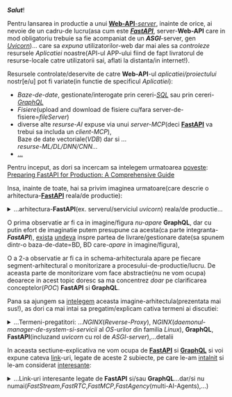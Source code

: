 ***Salut***!

Pentru lansarea in productie a unui [**Web-API**-*server*](https://fastapi.tiangolo.com/deployment/manually/#server-machine-and-server-program), inainte de orice, ai nevoie de un cadru-de lucru(asa cum este [***FastAPI***](https://github.com/stefanache/MFP-ANAF-RO/blob/main/python/FastAPI_GraphQL/benchmarks.jpeg), server-**Web-API** care in mod obligatoriu trebuie sa fie acompaniat de un ***ASGI***-server, gen [*Uvicorn*](https://www.uvicorn.org/))... care sa *expuna* utilizatorilor-web dar mai ales sa *controleze* resursele *Aplicatiei* noastre(API-ul APP-ului fiind de fapt livratorul de resurse-locale catre utilizatorii sai, aflati la distanta/in internet!).

Resursele controlate/deservite de catre **Web-API**-ul *aplicatiei/proiectului* nostr[e/u] pot fi variate(in functie de specificul *Aplicatiei*):

 - *Baze-de-date*, gestionate/interogate prin cereri-[*SQL*](https://jacob-t-graham.com/2024/03/01/learning-fastapi-and-sqlmodel-for-api-development/) sau prin cereri-[*GraphQL*](https://thepythoncode.com/article/build-a-graphql-api-with-fastapi-strawberry-and-postgres-python)
 - *Fisiere*(upload and download de fisiere cu/fara server-de-fisiere=*fileServer*)
 - diverse alte *resurse-AI* expuse via unui *server-MCP*(deci [**FastAPI**](https://fastapi.tiangolo.com/deployment/manually/#use-the-fastapi-run-command) va  trebui sa includa un *client-MCP*),
   <br/>Baze de date vectoriale(*VDB*) dar si ...
   <br/>*resurse-ML/DL/DNN/CNN...*
 - [...](https://docs.bentoml.com/en/latest/build-with-bentoml/asgi.html)
 

Pentru inceput, as dori sa incercam sa intelegem urmatoarea [poveste](https://github.com/natthasath/demo-python-fastapi-uvicorn): [Preparing FastAPI for Production: A Comprehensive Guide](https://medium.com/@ramanbazhanau/preparing-fastapi-for-production-a-comprehensive-guide-d167e693aa2b)

Insa, inainte de toate, hai sa privim imaginea urmatoare(care descrie o arhitectura-[**FastAPI**](https://blog.stackademic.com/advanced-strategies-for-profiling-caching-and-optimizing-fastapi-performance-f23bb7f6dfc5) reala/de productie):

<details>
 <summary>...arhitectura-<b>FastAPI</b>(ex. serverul/serviciul <i>uvicorn</i>) reala/de productie...</summary>

<br/>
<hr/>

<a href="https://www.google.com/url?sa=i&url=https%3A%2F%2Fmedium.com%2F%40ramanbazhanau%2Fpreparing-fastapi-for-production-a-comprehensive-guide-d167e693aa2b&psig=AOvVaw0hvbabf5cs3c0U36SjPkor&ust=1743351507867000&source=images&cd=vfe&opi=89978449&ved=0CBgQjhxqFwoTCMDsxc_Yr4wDFQAAAAAdAAAAABBL"><img src="https://miro.medium.com/v2/resize:fit:4800/format:webp/1*CY5GdTAj1xz85qKz3PRjDg.png"></img></a>

<hr/>
<br/>
</details>


O prima observatie ar fi ca in imagine/figura *nu-apare* **GraphQL**, dar cu putin efort de imaginatie putem presupune ca acesta(ca parte integranta-***FastAPI***), [exista](https://pub.towardsai.net/fastapi-template-for-llm-saas-part-1-auth-and-file-upload-6bada9778139) [undeva](https://www.google.com/search?q=Cloud+SaaS+MySQL+PhP+Python+Ollama+NodeRAG+LLM+FastAPI+FastRTC+MCP&sca_esv=01250f61e108407c&rlz=1C1CHBF_enRO1132RO1132&udm=2&biw=1920&bih=911&sxsrf=AE3TifNkrH_8GiMpT40QB-d96Uo6xCjuiQ%3A1750060619089&ei=S85PaMiNBa6Pxc8PiMq0sQw&ved=0ahUKEwiI36Tsu_WNAxWuR_EDHQglLcYQ4dUDCBE&uact=5&oq=Cloud+SaaS+MySQL+PhP+Python+Ollama+NodeRAG+LLM+FastAPI+FastRTC+MCP&gs_lp=EgNpbWciQkNsb3VkIFNhYVMgTXlTUUwgUGhQIFB5dGhvbiBPbGxhbWEgTm9kZVJBRyBMTE0gRmFzdEFQSSBGYXN0UlRDIE1DUEitFlDvCFjdE3ABeACQAQCYAXCgAbsDqgEDMC40uAEDyAEA-AEBmAIAoAIAmAMAiAYBkgcAoAe0AbIHALgHAMIHAMgHAA&sclient=img#vhid=FERljVhFTt5mUM&vssid=mosaic) inspre partea de livrare/gestionare date(sa spunem dintr-o baza-de-date=BD, BD care-*apare* in imagine/figura),

O a 2-a observatie ar fi ca in schema-arhitecturala apare pe fiecare segment-arhitectural o monitorizare a procesului-de-productie/lucru.
De aceasta parte de monitorizare vom face abstractie(nu ne vom ocupa) deoarece in acest topic doresc sa ma concentrez *doar* pe clarificarea conceptelor(*POC*) **FastAPI** si **GraphQL**.

Pana sa ajungem sa [intelegem](https://www.youtube.com/watch?v=cy6EAp4iNN4&ab_channel=TechWithTim) aceasta imagine-arhitectula(prezentata mai sus!), as dori ca mai intai sa pregatim/explicam cativa termeni ai discutiei:

<details>
<summary>...Termeni-pregatitori: ...<i>NGINX</i>(<i>Reverse-Proxy</i>), <i>NGINX</i>(<i>daemonul</i>-<i>manager-de-system-si-servicii</i> al <i>OS</i>-urilor din familia <i>Linux</i>), <b>GraphQL</b>, <b>FastAPI</b>(incluzand <i>uvicorn</i> cu rol de <i>ASGI-server</i>),...detalii </summary>

 <br/>
 <hr/>
 
 [wiki: **Reverse-Proxy**](https://en.wikipedia.org/wiki/Reverse_proxy)

***NGINX*** poate juca mai multe roluri dar in imaginea de mai sus, acesta joaca rolul de / este un **Reverse-Proxy**(un *proxy-invers*, sau un *intermediar-invers*).

***NGINX*** apare in arhitectura de productie **FastAPI**, ca intermediar-invers/web-server/distribuitor/scalator/inaintator/pasator=tranferator de mesaje catre serverul/serviciul-***ASGI***, prezentata mai sus.

Ratiunea existentei acestuia(**NGINX**-ului ca **Reverse-Proxy**) in aceasta arhitectura(expusa mai sus) este acea de a putea *scala/distribui*(de a distribui cererea-utilizator catre unul dintre *webServere*-le din pool-ul-de-*servere-web* pe care le utilizam/le avem la dispozitie  in procesul de productie)

[***systemd***](https://en.wikipedia.org/wiki/Systemd) este o suită-software care oferă o gamă largă de componente de sistem pentru sistemele-de-operare(OS) Linux

Scopul principal al ***systemd***(*system-[daemon](https://en.wikipedia.org/wiki/Daemon_(computing))*) este de a unifica configurația și comportamentul serviciilor în toate distribuțiile-*Linux* .

Componenta sa( ***systemd***) principală este un „manager de sistem și servicii” - un sistem-de-inițiere folosit pentru a porni-*spațiul-utilizatorului* și a gestiona-*procesele-utilizatorului* . 

De asemenea,  ***systemd*** oferă înlocuiri pentru diverse *daemon*-uri(component[a/e] ce lucreaza in fundal/background/fara a retine atentia-utilizatorului...utilizatorul nu prea "stie" de existenta lui/lor deoarece *daemonul* <u>nu-are-interactivitate</u> cu acesta/utilizatorul) și *utilități*, inclusiv :

 - gestionarea *dispozitivelor*(prin intermediul *driverelor-de-dispozitiv*),
 - gestionarea *conectării*(la internet),
 - gestionarea *conexiunilor-de-rețea* și
 - înregistrarea *evenimentelor*.

***systemd*** apare in arhitectura de productie **FastAPI**(ca manager al serverului/serviciului-de transport***ASGI***), prezentata mai sus.

**GraphQL** este un limbaj de interogare pentru *API*-ul dvs. care permite clienților să solicite exact datele de care au nevoie și nimic mai mult. 
<br/>A fost dezvoltat de ***Facebook*** și este folosit acum de multe companii populare, cum ar fi ***GitHub***, ***AirBnB*** și ***Twitter***.

[**FastAPI**](https://python3.info/fastapi/fastapi/about-architecture.html) este un cadru-web modern, rapid (de înaltă performanță), pentru construirea de *API*-uri folosind o anumita versiune de ***Python(de ex. cu Python 3.6+)***, deci este bazat pe indicii-standard-de tip-*Python*. 
<br/>Una dintre caracteristicile cheie/importante ale [**FastAPI**](https://medium.com/@ramanbazhanau/preparing-fastapi-for-production-a-comprehensive-guide-d167e693aa2b) este suportul pentru *documentarea-automată* folosind *OpenAPI* și/sau *Swagger-UI*.
 
*Ce este [**Uvicorn**](https://www.geeksforgeeks.org/fastapi-uvicorn/)?*<br/>
**UVICORN** este o implementare de *server-web*/*webServer* [***ASGI***](https://mirror.xyz/0xA1d9f681B25C14C1eE7B87f1CF102E73cA3ad4d9/n0BdWSd_GdP_Vfeped02zBcNV5XbzITThILlRditoPk) (Asynchronous Server Gateway Interface) adaptată pentru Python . <br/>Înainte de ***ASGI***, lui Python îi lipsea o *interfață-minimă-de-server*(de nivel scăzut) pentru *cadrele-de-lucru-asincrone*(asa cum este *FastAPI*). <br/>Specificația ***ASGI*** acționează ca o punte/poarta/zona-de-trecere/legatura(gateway), permițând crearea unui set comun de instrumente utilizabile în toate *cadrele-de-lucru-asincrone*(asa cum este *FastAPI*). <br/>**UVICORN** oferă în prezent suport pentru *HTTP/1.1* și *WebSockets*.<br/>
**Uvicorn** este un *server-web* ***ASGI*** *super-rapid*. 
<br/>**Uvicorn** rulează cod-Python asincron bazat pe [**uvloop**](worker/client de/pt ****ASGI***-server!) (https://mirror.xyz/0xA1d9f681B25C14C1eE7B87f1CF102E73cA3ad4d9/n0BdWSd_GdP_Vfeped02zBcNV5XbzITThILlRditoPk) într-un *singur-proces*(**Uvicorn** si **uvloop** formeaza impreuna un *singur-proces(unitar)*).

[Asadar](https://github.com/natthasath/demo-python-fastapi-uvicorn), **FastAPI** și **Uvicorn**(serverul ***ASGI***) sunt instrumente pentru construirea de aplicații-web. 
<br/>**FastAPI** este un cadru-web pentru construirea de API-uri cu Python, în timp ce **Uvicorn** este un server-***ASGI*** pentru servirea acestor API-uri. 
<br/>Împreună, acestea oferă o modalitate puternică și eficientă de a construi și rula aplicații-web în Python.

**FastAPI** folosește un standard pentru construirea de framework-uri și servere web Python numit ***ASGI*** . **FastAPI** este un framework web ***ASGI***.

Principalul lucru de care aveți nevoie pentru a rula o aplicație **FastAPI** (sau orice altă aplicație ***ASGI***) pe un server-la-distanță este un program de server-[***ASGI***](https://en.wikipedia.org/wiki/Asynchronous_Server_Gateway_Interface)(precum *Uvicorn*) , acesta este cel care vine implicit în comanda **FastAPI**.

Există mai multe alternative(de servere-***ASGI***=*manipulatorul de mesaje-care-contin-cererile-utilizatorilor*; *cererirle-utilizator* se refera de obicei/in general/adesea la cereri de interactiune cu o BD/SQL), inclusiv:

 - [*Uvicorn*](https://www.uvicorn.org/):       un server-***ASGI*** de înaltă performanță.
 - [*Hypercorn*](https://stackoverflow.com/questions/73730163/hypercorn-config-server-names):    server-***ASGI*** compatibil cu protocolul *HTTP/2* și *Trio*, printre alte caracteristici.
 - [*Dafne*](https://docs.djangoproject.com/en/5.2/howto/deployment/asgi/daphne/):          serverul-***ASGI*** construit pentru canalele-*Django*.
 - [*Granian*](https://news.ycombinator.com/item?id=34399125):        Un server *HTTP* *Rust* pentru aplicații-*Python*.
 - [*NGINX-Unit*](https://unit.nginx.org/configuration/): ***NGINX-Unit***(*Unitatea*-***NGINX***) este un run-time(RT) de aplicații-web ușor și versatil.

Aplicatia-**FastAPI** primeste mesajul-care-contine *cererea-utilizator* de la serverul-***ASGI***(manipulatorul de *cereri-utilizator*...ex. *uvicorn*) si o opereaza/executa/transforma intr-o executie-SQL de tip-[*CRUD*](https://en.wikipedia.org/wiki/Create,_read,_update_and_delete): *query*/*update*, pentru [SGDB](https://ro.wikipedia.org/wiki/Sistem_de_gestiune_a_bazelor_de_date)(ex. *MySQL*-server).

*Concluzie*:
<br/>**FastAPI** și ***ASGI*** sunt concepte înrudite, dar distincte. 
<br/>**FastAPI** este un framework-web Python modern și de înaltă performanță pentru construirea de API-uri și utilizează ***ASGI***(Asynchronous Server Gateway Interface) pentru gestionarea *asincronă* a cererilor.
<br/>***ASGI*** este o specificație pentru *servere* și *aplicații* web(*webServere* si *webApps*) *asincrone*, care permite gestionarea eficientă a cererilor concurente, fiind utilă în special pentru funcții în *timp-real*(RT), cum ar fi *WebSockets*. 
<br/>**FastAPI** utilizează ***ASGI***, în special prin servere precum ***Uvicorn***, pentru a-și atinge *viteza* și *scalabilitatea*. 

Asadar, in arhitectura de mai sus, aplicatia-**FastAPI** are rolul de .../este de fapt... *operatorul/executorul* cererii-utilizator(ex. *cerere-SQL*).
<br/>Uneori aceasta cerere-utilizator poate fi o cerere-de-tip-**GraphQL**(un alt protocol de interogare de BD/SQL).

<hr/>
</details>
 
In aceasta sectiune-explicativa ne vom ocupa de [**FastAPI**](https://fastapi.tiangolo.com/) si [**GraphQL**](https://graphql.org/) si voi expune cateva [link](https://www.google.com/search?q=FastAPI+GraphQL&sca_esv=7bada7996407e364&rlz=1C1CHBF_enRO1132RO1132&sxsrf=AHTn8zpMdy_igG3Q1yx_vq9RrAQpc5Yplg%3A1743252620260&ei=jOznZ4fLD7yHxc8Ppva_-Q8&ved=0ahUKEwiHwbyJqq-MAxW8Q_EDHSb7L_8Q4dUDCBA&uact=5&oq=FastAPI+GraphQL&gs_lp=Egxnd3Mtd2l6LXNlcnAiD0Zhc3RBUEkgR3JhcGhRTDIKECMYgAQYJxiKBTIGEAAYBxgeMgYQABgHGB4yCBAAGIAEGMsBMggQABiABBjLATIIEAAYgAQYywEyBBAAGB4yBhAAGAoYHjIEEAAYHjIEEAAYHki-HVAAWJcUcAB4AZABAJgBkgGgAYMIqgEDMC44uAEDyAEA-AEBmAIIoAKbCMICBxAjGLACGCfCAgcQABiABBgNwgIIEAAYBxgKGB7CAggQABgTGAcYHsICChAAGBMYBxgKGB6YAwCSBwMwLjigB9Q3&sclient=gws-wiz-serp)-uri, legate de aceste 2 subiecte, pe care le-am [intalnit](https://fastapi.tiangolo.com/how-to/graphql/) si le-am considerat [interesante](https://medium.com/@ryk.kiel/graphql-and-fastapi-the-ultimate-combination-for-building-apis-with-python-f4391bf5505c):

<details>
 <summary>...Link-uri interesante legate de <b>FastAPI</b> si/sau <b>GraphQL</b>...dar/si nu numai(<i>FastStream</i>,<i>FastRTC</i>,<i>FastMCP</i>,<i>FastAgency</i>(multi-AI-Agents),...)</summary>

 <br/>
 <hr/>
 
 - [geeks4geeks: **FastAPI** using ***GraphQL***](https://www.geeksforgeeks.org/fastapi-using-graphql/); [uvicorn](https://www.uvicorn.org/); [reddit: uvicorn rol](https://www.reddit.com/r/Python/comments/74rsi8/noob_question_what_is_the_role_of_uvloopuvicorn/?tl=ro); [reddit: FastAPI/uvicorn eroare](https://www.reddit.com/r/html5/comments/14n68fc/im_trying_to_access_an_api_i_built_with_python/?tl=ro)
   <br/>*Atentie*: In codul-Python, inlocuiti string-ul HTML ***&quot;***(*specific HTML!*) cu caracterul **"**, in toate aparitiile sale din sursele-scripturilor-Python!
 - [geeks4geeks: **FastAPI**+uvicorn](https://www.geeksforgeeks.org/fastapi-uvicorn/)(*UVICORN*, **ASGI** vs. ***WSGI***)
   <br/>compare: [**ASGI**](https://derlin.github.io/introduction-to-fastapi-and-celery/02-fastapi/) vs. ***WSGI*** :<br/>
**ASGI** reprezintă un progres semnificativ față de ***WSGI***(Web Server Gateway Interface). <br/>În timp ce ***WSGI*** este conceput pentru aplicații unice, sincrone, care gestionează o solicitare și returnează un răspuns, nu acceptă conexiuni de lungă durată, cum ar fi conexiunile WebSocket(WS). <br/>În schimb, **ASGI** este asincron și acceptă trei argumente:
<br/>-1)*Domeniu de aplicare* : un dicționar Python care conține detalii despre conexiunea specifică.
<br/>-2)*Trimitere* : Permite aplicației să trimită mesaje de eveniment către client.
<br/>-3)*Primire* : Permite aplicației să primească mesaje de eveniment de la client.
<br/>**ASGI** permite mai multe evenimente de intrare și de ieșire pentru fiecare aplicație simultan, permițând aplicației să rămână receptivă la intrarea utilizatorului în timp ce rutinele de fundal(background) rulează.<br/>
 - [geeks4geeks: install **FastAPI** and run your first **FastAPI**-server on Windows](https://www.geeksforgeeks.org/install-fastapi-and-run-your-first-fastapi-server-on-windows/):

<details>
<summary> ...Q&A - <b>FastAPI(ASGI-server)</b> - instalation details...</summary>

<br/>

<hr/>

*Q*uestion: *How really install and run **FastAPI**(including ASGI-server) under Windows?*

*A*nswer:

 - open powershell(PS): *C:\Users\{your_user}>* **powershell**
   <br/>or directly in *command-prompt(CLI-shell)*!

 - edit the ***main.py***: *C:\Users\{your_user}>* **notepad main.py**
 - for **ASGI**-server, must enter the python script-code content into ***main.py***:

   <pre><code>
       from fastapi import FastAPI
       
       app = FastAPI()
       
       @app.get("/")
       def read_root():
           return {"Hello World"}</code></pre>

 - save content into ***main.py*** file and exit
 - start Chrome client(in advance): *C:\Users\{your_user}>* **start Chrome  http://127.0.0.1:8000**
 - run main with command: *C:\Users\{your_user}>* **python -m uvicorn main:app --reload**
 - finally, refresh the Chrome-browser(***if need!***):  **http://127.0.0.1:8000**  or [**CTRL+click**](https://www.google.com/search?q=python+fastapi+asgi+uvicorn&sca_esv=494e1c439a30236c&rlz=1C1CHBF_enRO1132RO1132&udm=2&biw=1920&bih=911&fbs=ABzOT_BYhiZpMrUAF0c9tORwPGlsodhGu4F1UEhEeTehlBu7020oMQ7aBpF-aNynCVlndtbfCZRhMFm3EMvvoT1HX4IciFaWA5nwCzTGM3J5Ops_Xs3Qsyy25b7oXKA6pwLn7v3BVIeFZNT4VQLrCm95iJdb7dujTNJ5GnMNaNfzjPvAKt0ZRu9K2iZ-Q6AMCXqjDwXwmZXdWHAjlIOmWPqCQX83g_bDPg&sxsrf=AHTn8zqFyWp9Uzf2gwsRAiWQr4r-78falQ%3A1743265069160&ei=LR3oZ4G5Cc6Qxc8P6KylkA0&ved=0ahUKEwjBg8m52K-MAxVOSPEDHWhWCdIQ4dUDCBE&uact=5&oq=python+fastapi+asgi+uvicorn&gs_lp=EgNpbWciG3B5dGhvbiBmYXN0YXBpIGFzZ2kgdXZpY29ybkirHlC1C1iUGnABeACQAQCYAX2gAa8GqgEDMC43uAEDyAEA-AEBmAIAoAIAmAMAiAYBkgcAoAe7Ag&sclient=img) on it/this link from/in above after-running-message!


***Note***: 
<br/>alternatively, for running the **ASGI**-*webServer*, you can download the files ***main.py*** and ***_RUN.bat*** and then, run that second file(***_RUN.bat***) under *command-prompt(CLI-shell)*! 

<br/>

<hr/>

</details>

 - [testDriven: **FastAPI**-***GraphQL***](https://testdriven.io/blog/fastapi-graphql/)
 - [getOrchestra: **FastAPI** with uvicorn -a comprehensive tutorial](https://www.getorchestra.io/guides/fastapi-with-uvicorn-a-comprehensive-tutorial); [uvicorn: deployment](https://www.uvicorn.org/deployment/)
 - [redDit: **FastAPI**+uvicorn on Windows](https://www.reddit.com/r/learnpython/comments/15yf538/fastapiuvicorn_on_windows/); [ChatGPT: from PowerShell(ps) you can call the **uvicorn** to run the ***main.py*** file](https://chatgpt.com/share/67e7f89e-ae6c-800b-b88b-72e03ea14582)
 - [tiangolo: **FastAPI** deployment-concepts](https://fastapi.tiangolo.com/deployment/concepts/)
 - [stackOverflow: **FastAPI** Gunicorn-Uvicorn for(4) production-deployment with Google-Cloud-Run(GCR) stress](https://stackoverflow.com/questions/66254371/fastapi-gunicorn-uvicorn-for-production-deployment-with-google-cloud-run-stress)
 - [GH-hamedasgari20: Python Django **FastAPI** - advanced topics](https://github.com/hamedasgari20/Python-Django-FastAPI-advanced-topics); [ex. ChatGPT](https://chatgpt.com/share/67e91cfd-e6f0-800b-8e47-fe6c4af9402f); [tailWindCSS](https://tailwindcss.com/docs/hover-focus-and-other-states); [Django: dynamic-filter](https://www.youtube.com/watch?v=n1_MQiSXyxw&ab_channel=JustDjango); [Django with uvicorn](https://docs.djangoproject.com/en/5.1/howto/deployment/asgi/uvicorn/); [djangoProject-docs-deployment-ASGI: Flask vs. Django vs. **FastAPI**](https://docs.djangoproject.com/en/5.1/howto/deployment/asgi/uvicorn/)
 - [dev.to-akarshan: converting any Python web-framework to FastAPI a comprehensive-guide](https://dev.to/akarshan/converting-any-python-web-framework-to-fastapi-a-comprehensive-guide-291b)
 - [Dockerizing **FastAPI** with Postgres, Uvicorn, and Traefik](https://testdriven.io/blog/fastapi-docker-traefik/)
 - [Uvicorn(ASGI-server as worker) & Gunicorn(webserver WSGI)](https://mirror.xyz/0xA1d9f681B25C14C1eE7B87f1CF102E73cA3ad4d9/n0BdWSd_GdP_Vfeped02zBcNV5XbzITThILlRditoPk)
 - [whitePrompt-blog: Python APIs with **FastAPI** key-features and CRUD-example](https://blog.whiteprompt.com/python-apis-with-fastapi-key-features-and-crud-example-198a7530e368); [stackoverflow: How-can-I deploy **FastAPI** manually on a *Ubuntu*-Server?](https://stackoverflow.com/questions/65594905/how-can-i-deploy-fastapi-manually-on-a-ubuntu-server)
 - [daddYnKidsMaker-blogspot: **FastAPI** Open-API](https://daddynkidsmakers.blogspot.com/2024/04/fastapi-open-api.html)
   <br/>Acest articol ["**FastAPI** bigData-server example"](https://github.com/mac999/fastapi_bigdata_server_example/tree/main) prezintă cum să dezvoltați cu ușurință un server [Open-API](https://en.wikipedia.org/wiki/Open_API) bazat pe **FastAPI**, Uvicorn și Websocket(WS).
   <br/>Folosind **FastAPI**, puteți dezvolta un server [Open-API](https://en.wikipedia.org/wiki/OpenAPI_Specification)(a.k.a/previously known as/formerly *Swagger-Specification*) foarte ușor.

<details>

 <summary>...Arhitectura acestui caz-de-utilizare <b>FastAPI-OpenAPI</b>(client&server)...</summary>

<br/>
<hr/>

<a href = "https://daddynkidsmakers.blogspot.com/2024/04/fastapi-open-api.html"><img src="https://blogger.googleusercontent.com/img/a/AVvXsEgl-1NYO89p82JNrjYFUqHPVeS7mJlBixf-_l6CsOt506LaV08PkHMPyXvRIURtr0-m9vxeuJGsALhy7WdkQzLRKDwPnA3ueX0OXMuUo6JVBN8KTFSQqmx3DwAQ_CESjvo7DdFWlMBznhdzyRunD1f-sYJpwP_j_NLVy8GoI9UvmhnaFyEkLcRkftOXTLdU=w400-h225">Arhitectura acestui caz-de-utilizare **FastAPI**</img></a> 

  Caz-utilizare:  [daddYnKidsMaker-blogspot: **FastAPI** Open-API](https://daddynkidsmakers.blogspot.com/2024/04/fastapi-open-api.html))

Acest cod este un program de server bigdata scris în Python folosind cadrul FastAPI. 
<br/>Este conceput pentru a gestiona schimburile de fișiere între un client și un server prin solicitări HTTP-POST și conexiuni-WebSocket(WS).

Iată o prezentare generală a [caracteristicilor-cheie/importante](https://github.com/mac999/fastapi_bigdata_server_example/tree/main):

1.Înregistrare(**Log**) și depanare(**Debug**):

 - Scriptul folosește modulul-de-înregistrare=LOGging Python în scopuri de depanare=DEBUG
 - Înregistrarea în jurnal este setată la nivelul DEBUG pentru a captura informații detaliate despre execuția aplicației.
   
2.**Middleware-CORS**(Cross-Origin Resource Sharing):

 - Serverul include middleware-CORS pentru a permite *cereri* de la orice *origine*(caller), cu orice metodă și anteturi.
   
3.Punct-final de calcul: **POST /v1/calc**:

 - Acest punct final acceptă un parametru de lungime(length).
 - Este inițiată o sarcină de fundal care simulează un calcul (cu o întârziere de 15 secunde).
 - Rezultatul calculului este codificat la 3.14 și returnat ca răspuns JSON.
   
4.Puncte-finale WebSocket(WS):

 - WS **/v1/get_dataset**:

   - Acest punct final trimite conținutul unui fișier JSON către client în bucăți de 64 KB.
   - Citește un fișier (server_ifc_file.json) și îl transmite clientului. 
 
 - WS **/v1/put_dataset**:

   - Acest punct final primește un fișier arhivat de la client.
   - Fișierul este scris într-o locație temporară (temp/temp_dataset.zip), extras și stocat într-un director specificat (./server_data).
  
La final cateva referinte(URL-uri) suplimentare(in plus fata de cele recomandate in articol si depozitul-GH):

  -  Folosind [**FastAPI**](https://en.wikipedia.org/wiki/FastAPI), puteți dezvolta foarte ușor un server *Open-API*
    <br/>bazat pe **FastAPI**, *Uvicorn*(***ASGI***-server) și Websocket(WS-protocol=client/server).

  - [Langchain(LC)](https://en.wikipedia.org/wiki/LangChain)(*LLM-framework* = *LLM-extension*)
  - [aiohttp](https://docs.aiohttp.org/en/stable/)(*Client*/*Server*-*HTTP*-*asincron* pentru [*asyncio*](https://docs.python.org/3/library/asyncio.html) și *Python*)
  - [uvicorn](https://www.uvicorn.org/)(***ASGI***-server)
  - [Co:here/Cohere](https://en.wikipedia.org/wiki/Cohere);
    <br/>*Cohere Inc.* is a Canadian multinational technology company focused on artificial-intelligence(AI) for the enterprise,
    <br/>specializing in large-language-models(*LLM*s); [cohere-docs-v2-integration: *Co:here*(SaaS-platform) and *LangChain*(LC)](https://docs.cohere.com/v2/docs/cohere-and-langchain)
  - [Chroma](https://www.trychroma.com/)- Chroma este o *VDB*(Baza-de-Date Vectoriala=*VDB*)
  - [D-ID](https://www.d-id.com/about-us/)-Avatar-video-generator:
    <br/>*D-ID* se află în avangarda revoluționării interacțiunilor generative bazate pe inteligență-artificială(AI) și a creării de conținut.
    <br/>Specializată în tehnologiile de interfață naturală cu utilizatorul (NUI), platforma *D-ID* transformă perfect
    <br/>imagini, text, videoclipuri, audio și voce în persoane-digitale(*Avatars*) extrem de captivante, oferind o experiență unică și captivantă.
    <br/>*D-ID* combină sinteza facială și expertiza în învățare-profundă(DL) pentru a oferi experiențe interactive de inteligență-artificială(AI)
    <br/>în mai multe limbi, ridicând și scalând modul în care ne conectăm și creăm în lumea digitală.
    
  - [Marp](https://github.com/yhatt/marp/wiki)
    <br/>*Marp* este ecosistemul perfect pentru a-ți scrie prezentările cu *Markdown(md)* simplu.


 [( Prof Ai | Devpost )](https://devpost.com/software/prof-ai)
 
 <br/>
 <hr/>
 
 </details>

**FastAPI** acceptă servere API-asincrone și poate fi rulat folosind [servere-*ASGI*](https://en.wikipedia.org/wiki/Asynchronous_Server_Gateway_Interface), cum ar fi *uvicorn*(care este un *ASGI*-server).
   <br/>Acest lucru(faptul ca ***FastAPI*** ruleaza in tandem cu *ASGI*-server=server-asynch) permite o inalta-performanță-de-*viteza*(*rapiditate*) și o procesare-*asincronă*(*fara retinerea atentiei* de catre un *singur-partener* de colaborare/conversatie!).
   <br/>Documentația automată, interactivă API este, de asemenea, furnizată(cf specificatiei Open-API) pentru a ajuta dezvoltatorii să înțeleagă și să utilizeze cu ușurință API-ul.
   <br/>**FastAPI** funcționează bine cu următoarele cadre-de-aplicații web(web-apps-frameworks): [*Flask*](https://en.wikipedia.org/wiki/Flask_(web_framework)) și [*Django*](https://en.wikipedia.org/wiki/Django_(web_framework)).
   
  - [Daddy Makers: Cum să dezvoltați un server web simplu Flask, mysql, bazat pe Python Open API](https://daddynkidsmakers.blogspot.com/2020/09/django-flask-open-api.html)
  - [Daddy Makers: Dezvoltarea unei aplicații web de tablou de bord simplu folosind Django](https://daddynkidsmakers.blogspot.com/2024/02/django.html)
   
   <br/>Instalarea pachetului este după cum urmează: **pip install fastapi aiohttp uvicorn**

  - [Building APIs using **FastAPI** with Django](https://www.geeksforgeeks.org/building-apis-using-fastapi-with-django/)
  - [Building a Machine Learning(ML)-Web-Application Integrating **FastAPI** with GCP and Docker Python](https://wire.insiderfinance.io/building-a-machine-learning-web-application-integrating-fastapi-with-gcp-and-docker-python-5439aa27cc1b)

<details>
 
<summary>...<i>Deployment-Pattern</i>...</summary>
  
<a href="https://miro.medium.com/v2/resize:fit:720/format:webp/1*5JMvIcBZhlJsny7s0NHbow.png" style="a img { display:none; }; a:hover img { display:block; }"><img src="https://miro.medium.com/v2/resize:fit:640/format:webp/1*hmn9gN0uxjE7cRQQ_d7qVw.png">Deployment Pattern</img></a>

</details>

  - [medium@rameshkannanyt0078: Generate Elegant PDFs with **FastAPI** ~ A Step-by-Step Guide](https://medium.com/@rameshkannanyt0078/generate-elegant-pdfs-with-fastapi-a-step-by-step-guide-7fa386f922bd)
    <br/>Transform HTML into Polished-PDF-Invoices Using **FastAPI** and *xhtml2pdf*
  - [deadBear.io" easy **FastAPI**-setUp](https://www.deadbear.io/easy-fastapi-setup/)
  -[GH-jahoy: **FastAPI** backend demo](https://github.com/jahoy/fastapi-backend-demo)
  - [medium@upesh.jindal: SSE with **FastAPI**](https://medium.com/@upesh.jindal/server-sent-events-with-fastapi-ab9ed99ccac4)
  - [devOps-blog: Implementing Server-Sent-Events(SSE) with **FastAPI**, Nginx and CloudFlare(CF)](https://blog.devops.dev/implementing-server-sent-events-with-fastapi-nginx-and-cloudflare-10ede1dffc18)
  - [medium@nandagopal05: SSE with py-**FastAPI**](https://medium.com/@nandagopal05/server-sent-events-with-python-fastapi-f1960e0c8e4b)
  - [CF-blog: How we built it -  the technology(see **FastAPI**) behind CF Radar 2.0 Web-App](https://blog.cloudflare.com/technology-behind-radar2/)
  - [VScode: python tutorial **FastAPI**](https://code.visualstudio.com/docs/python/tutorial-fastapi)
  - [shakuro-blog: Choosing the Right Web Development Framework - **FastAPI**(are totul in aceiasi cutie: WS si SSE) vs. Flask](https://shakuro.com/blog/fastapi-vs-flask)
  - [turing: **FastAPI**-vs-Flask a detailed-comparison](https://www.turing.com/kb/fastapi-vs-flask-a-detailed-comparison)
  - [YT-Te3ch aith Tim: **FastAPI**, Flask or Django - Which Should You Use?](https://www.youtube.com/watch?v=cNlJCQHSmbE&ab_channel=TechWithTim)
  - [medium-princyprakash: Real-Time(RT)-communication with SSE in **FastAPI** <br> - enhancing task-processing efficiency(îmbunătățirea eficienței procesării sarcinilor)](https://princyprakash.medium.com/real-time-communication-with-sse-in-fastapi-enhancing-task-processing-efficiency-bc8ba9b3c29f)
  - [towardsAI-pub: **FastAPI**(REST-api backend) template for LLM-SaaS(Quivr) - Part-1  - Auth(Supabase+**FastAPI**) and File-upload(Supabase)](https://pub.towardsai.net/fastapi-template-for-llm-saas-part-1-auth-and-file-upload-6bada9778139)
   <br/>(Redis=PubSub message-Broker, serverul Celery pt long-time task running - Task-ex.: încorporarea unui document PDF mare , [Supabase](https://supabase.com/)=[Postgres-DB-server](https://supabase.com/docs/guides/database/overview) ... utilizat pt Auth) or [part-1](https://pub.towardsai.net/fastapi-template-for-llm-saas-part-1-auth-and-file-upload-6bada9778139); [part-2: celery-and-pg-vector](https://towardsai.net/p/l/fastapi-template-for-llm-saas-part-2-celery-and-pg-vector) or [part-2](https://euclideanai.substack.com/p/fastapi-supabase-template-for-llm-941); [part-3](https://medium.com/@euclideanai/nextjs-fastapi-template-for-saas-part3-38fdc3f72b31); [**FastAPI**-SaaS boilerplate-code](https://github.com/philipokiokio/FastAPI_SAAS_Template)
  - [analyticsVidhya-blog-2022: Getting-Started with *REST*ful *API*s and **Fast API**](https://www.analyticsvidhya.com/blog/2022/08/getting-started-with-restful-apis-and-fast-api/)
  - [YT-KrishNaik: 3-Langchain Series-Production Grade Deployment LLM As API With Langchain And **FastAPI**](https://www.youtube.com/watch?v=XWB5DXP-DO8&ab_channel=KrishNaik)
  - [medium@velocityTech: Build an event-driven architecture with **FastAPI**(event-server) and Redis(broker-PubSub) pub-sub deploy it in Kubernetes(K8s)](https://medium.com/@velocitytech/build-an-event-driven-architecture-with-fastapi-and-redis-pub-sub-deploy-it-in-kubernetes-54603ac35335)
  - [medium-dataDrivenInvestor: Part-1 managing lifeSpan events in **FastAPI** with Redis example](https://medium.datadriveninvestor.com/part-1-managing-lifespan-events-in-fastapi-with-redis-example-a63db39bc5eb)
  - [medium-@davidrp1996: Bulding a notifications-system with server-sent-events(SSE) using **FastAPI** and Redis](https://medium.com/@davidrp1996/bulding-a-notifications-system-wih-server-sent-events-sse-using-fastapi-and-redis-6eafdf7cf7fb)
  - [stackAdemic-blog: Building a ***GraphQL***-api with **FastAPI** - complete guide from installation to running the api](https://blog.stackademic.com/building-a-graphql-api-with-fastapi-complete-guide-from-installation-to-running-the-api-673e95614732)
  - [medium@nandagopal05: Server-Sent Events(SSE) with Python **FastAPI**](https://medium.com/@nandagopal05/server-sent-events-with-python-fastapi-f1960e0c8e4b)
  - [medium@simeon.emanuilov: Ollama with ***FastAPI***](https://medium.com/@simeon.emanuilov/ollama-with-fastapi-7f43cf532c43)
  - [tiangolo-tutorial-bigger-applications: ***FastAPI*** ~ Bigger Applications - Multiple Files](https://fastapi.tiangolo.com/tutorial/bigger-applications/)
  - [LangDinNord@zhuanlan.zhihu: ***FastRTC***, stea în ascensiune open source | 30 de linii de cod pentru interacțiune vocală AI în timp real, metodă de implementare și testare a efectelor](https://zhuanlan.zhihu.com/p/27904999595)
 
<details>
<summary>...detalii despre ... <b><i>FastRTC</i></b> poate fi utilizat cu/in applicatiile bazate pe <b><i>FastAPI</i></b> ~ Caracteristicile principale ale <b><i>FastRTC</i></b> ...</summary> 

<br/>

<hr/>
 
Caracteristicile principale ale <b><i>FastRTC</i></b>: 

 - *Detectare și rotire automată a vocii* : 
    Cu funcțiile încorporate de detectare(**STT**) și rotire a vocii(**TTS**), dezvoltatorii trebuie să se concentreze doar pe 
    logica *răspunsului* către utilizatori.
    
 - *Interfață utilizator automată* :
   Interfață utilizator **Gradio** încorporată cu suport **WebRTC** , convenabilă pentru testare sau implementare directă în
   mediul de producție.
   
 - *Apeluri telefonice* : **fastphone()** Obțineți un număr de telefon gratuit, iar utilizatorii pot accesa fluxul audio prin
   telefon (este necesar un jeton de la îmbrățișare-facială(**HF**) , conturile PRO au limite mai mari).
   
 - ⚡️ *Suport pentru WebRTC și Websocket* :
   Acceptă **WebRTC** și **Websocket** pentru a asigura o comunicare *fluidă* în *timp-real(RT)*.
   
 - *Extrem de personalizabil* :
   Stream-urile pot fi montate/utilizate în orice aplicație **FastAPI**, permițând interfețe utilizator personalizate sau
   implementări dincolo de **Gradio**.
   
 - *Set bogat de instrumente* :
   
   Instrumente practice încorporate, cum ar fi:
   
    - conversia textului în vorbire(**TTS**),
    - conversia vorbirii în text(**STT**),
    - detectarea cuvintelor *neașteptate* etc.,
      
   pentru a ajuta dezvoltatorii să înceapă rapid.

Despre ***FastRTC*** puteti siti si acest [articol](https://www.ai-shift.co.jp/techblog/5680)
**FastRTC** este o bibliotecă pentru construirea de aplicații de *streaming vocal și video* în timp-real(RT) în Python.
Pentru a crea o aplicație de inteligență-artificială(AI) în timp-real(RT), precum un voicebot, aveți nevoie de tehnologii precum 
*WebRTC* și *websockets*. 
Cu toate acestea, aceste cunoștințe sunt răspândite în diverse surse, ceea ce le face dificil de învățat. 
În ultimii ani, a devenit posibilă utilizarea inteligenței-artificiale-generative(GenAI) pentru a genera cod, 
dar când vine vorba de cod-*Python* care utilizează *WebRTC* sau *websockets*, este încă dificil să se genereze cod corect.
**FastRTC** își propune să elimine barierele în calea dezvoltării aplicațiilor de inteligență-artificială(AI) în timp-real(RT) în 
*Python*, în special pentru inginerii nespecialiști în învățarea-automată(ML).

Un alt link interesant despre **FastRTC** este si aceasta [***FastRTC-galerie***](https://fastrtc.org/speech_to_text_gallery/) de/cu [exemple](https://note.com/tametaka1/n/nd5d5ff4a4010).

</pre>

<hr/> 

<br/>

</details>

 - [tiangolo-FastAPI-deployment-manually: Run a **FastAPI**-Server Manually](https://fastapi.tiangolo.com/deployment/manually/)
 - [medium@the-AI-forum: Building a Real-Time(RT) Voice-Assistant-Application with **FastAPI**, Groq and OpenAI-TTS-Api](https://medium.com/the-ai-forum/building-a-real-time-voice-assistant-application-with-fastapi-groq-and-openai-tts-api-a8a8fe38c315)
 - [GH@tadata-org: **FastAPI**-*MCP*](https://github.com/tadata-org/fastapi_mcp) ...
   <br/>...Expuneți punctele-finale(end-point-urile) **FastAPI** ca instrumente *MCP*(Model Context Protocol), cu *Auth*!
 - [useLessAI: Implementing MCP(FastMCP) in a **FastAPI**-Application](https://uselessai.in/implementing-mcp-architecture-in-a-fastapi-application-f513989b65d9)
 - [YT@TechWithTim: How To Build an ***Web-API*** with Python (*LLM*-Integration, **FastAPI**, *Ollama* = OL=local-LLM-server & More)](https://www.youtube.com/watch?v=cy6EAp4iNN4&ab_channel=TechWithTim)
 - [blog@marzeta: FastAPI - Hitting the Performance Jackpot. Part 1 - Asynchronicity(with *gunicorn*=*WSGI-server*)](https://blog.marzeta.pl/fastapi-hitting-the-performance-jackpot-part-1-asynchronicity/)
 - [python3-info: **FastAPI**-architecture](https://python3.info/fastapi/fastapi/about-architecture.html)
 - [medium@rsalgare95: Writing an ***ASGI***-server from scratch and using it with **FastAPI**](https://medium.com/@rsalgare95/writing-an-asgi-server-from-scratch-and-using-it-with-fastapi-21ec1191f3c7)
 - [dev-ceb10n: Understanding **FastAPI** | The Basics](https://dev.to/ceb10n/understanding-fastapi-the-basics-246j)
 - [breezyMind@Karl: Începând cu framework-ul web ***ASGI***-**FastAPI**](https://breezymind.com/start-asgi-framework/)
 - [dev-leapCell: **FastAPI**-Engine/Server: Inside **Uvicorn**, Building a Fast ***ASGI***-Server in Pure Python](https://dev.to/leapcell/fastapi-engine-inside-uvicorn-building-a-fast-asgi-server-in-pure-python-392n)
 - [plainEnglish-AI: *Django*-Async vs **FastAPI** vs *WSGI*-*Django* | Choice of ML/DL-Inference(predictie/deductie)-Servers — Answering some burning questions](https://ai.plainenglish.io/django-async-vs-fastapi-vs-wsgi-django-choice-of-ml-dl-inference-servers-answering-some-burning-e6a354bf272a)
 - [codeMentor@collinsonyemaobi: Deploy a Secure **FastAPI**-App on *Ubuntu-20.04* using *Python3.10* / *CertBot* / *Nginx* server-proxy-invers protejat cu certificate-SSL) and ***Gunicorn***(WSGI-server)](https://www.codementor.io/@collinsonyemaobi/deploy-a-secure-fastapi-app-on-ubuntu-20-04-using-python3-10-certbot-nginx-and-gunicorn-1spdjl4suw); [***Gunicorn***](https://en.wikipedia.org/wiki/Gunicorn); [*CertBot*](https://wiki.freephile.org/wiki/Certbot)
 - [mirror: serverele/motoarele ***Uvicorn(ASGI)*** & *Gunicorn(WSGI)*](https://mirror.xyz/0xA1d9f681B25C14C1eE7B87f1CF102E73cA3ad4d9/n0BdWSd_GdP_Vfeped02zBcNV5XbzITThILlRditoPk)
 - [GH@FastAPI: Choosing the Right ***ASGI***-Server for Deploying(instalare-gata-de-productie!) **FastAPI** #2062](https://github.com/fastapi/fastapi/issues/2062)
 - [devGenius-blog: Getting Started with **FAST API**](https://blog.devgenius.io/getting-started-with-fast-api-c7e52e68685f)
 - [dev@/kfir-g: Înțelegerea UploadFile-ului din **FastAPI** | Conexiunea *Starlette*](https://dev.to/kfir-g/think-you-know-fastapi-and-asgi-lets-dive-in-164i); [*Starlette*](https://www.starlette.io/)
 - [springer-link(SL): Introduction to FastAPI(uvicorn=***ASGI***,*Starlette*=*routing*, *pyDantic*=data-validator,...)](https://link.springer.com/chapter/10.1007/978-1-4842-9178-8_1); [*pyDantic*](https://docs.pydantic.dev/latest/);
 - [toptal-py: High-performing Apps With Python ~ A **FastAPI** Tutorial(CRUD-REST-API using **FastAPI**,*SQLAlchemy(ORM)*,*pyDantic(validation-schema)*,*JWT*-Auth](https://www.toptal.com/python/build-high-performing-apps-with-the-python-fastapi-framework)
 - [medium@krishnakatyal5121: **FastAPI** And Machine-Learning(ML)](https://medium.com/@krishnakatyal5121/fastapi-and-machine-learning-b75ac9c60412)
 - [camKode-posts: **FastAPI** ~ Building High-Performance *RESTful*-APIs with Python](https://camkode.com/posts/fastapi-building-high-performance-restful-apis-with-python)
 - [sunScrapers-blog: How To Fuse FastAPI with Django in an Elegant Way](https://sunscrapers.com/blog/fastapi-and-django-a-guide-to-elegant-integration/)
 - [vonage-developer-blog: How Python's *WSGI* vs. ***ASGI*** is Like 'Baking-a-Cake'](https://developer.vonage.com/cn/blog/how-wsgi-vs-asgi-is-like-baking-a-cake)
 - [christopherGS-py-2021: **FastAPI** vs *Flask* - The Complete Guide ](https://christophergs.com/python/2021/06/16/python-flask-fastapi/); [comparision](https://unfoldai.com/fastapi-vs-flask/)
 - [testDriven-blog: Moving from *Flask* to **FastAPI**](https://testdriven.io/blog/moving-from-flask-to-fastapi/)
 - [geeks4geeks-py: MultiProcessing(process=downloading) in **FastAPI**](https://www.geeksforgeeks.org/python/multiprocessing-in-fastapi/)
 - [goFastMCP-deployment-***ASGI***: Integrating *FastMCP* in ***ASGI***-*Applications*](https://gofastmcp.com/deployment/asgi)
 - [lucentInnovation-blogs-technologyPosts: *Flask* vs.**FastAPI** vs.*Django*](https://www.lucentinnovation.com/blogs/technology-posts/flask-vs-fastapi-vs-django)
 - [eliasBrange-posts: Deploy **FastAPI** on *AWS* Part.1 ~ *Lambda* & *API-Gateway(API-GW)*](https://www.eliasbrange.dev/posts/deploy-fastapi-on-aws-part-1-lambda-api-gateway/)
 - [MS-learn-samples-Azure_samples-FastAPI_on_Azure_functions:  Using **FastAPI**-Framework with *Azure*-Functions](https://learn.microsoft.com/en-us/samples/azure-samples/fastapi-on-azure-functions/fastapi-on-azure-functions/)
 - [AWS_amazon-blogs-ML: Optimize AWS-Inferenta(predict/deduct) utilization with **FastAPI** and *PyTorch*-models on *Amazon*-*EC2* *Inf1* & *Inf2* instances](https://aws.amazon.com/blogs/machine-learning/optimize-aws-inferentia-utilization-with-fastapi-and-pytorch-models-on-amazon-ec2-inf1-inf2-instances/)
 - [*FastAgency*-AI-latest-user~guide: Getting Started(see **FastAPI**-integration)](https://fastagency.ai/latest/user-guide/getting-started/)
 - [apiDog-blog: How to ***Log*** *API-Endpoints* Using Python **FastAPI**](https://apidog.com/blog/logging-endpoints-python-fastapi/)
 - [decodingML-subStack: Deploying AI-*(RAG-)Agents* as real-time(RT)-*API*s 101](https://decodingml.substack.com/p/deploying-agents-as-real-time-apis)
 - [hostMyCode-tutorials: Set Up a **FastAPI** App with a *NoSQL*-Database](https://www.hostmycode.in/tutorials/set-up-a-fastapi-app-with-a-nosql-database)
 - [FastStream.AI.RT-getting-started: *FastStream* is **FastAPI**-Plugin](https://faststream.airt.ai/0.1/getting-started/integrations/fastapi/)
 - [cisco-blogs-developer: *DevOps* in Action! – How We Built the *DevDash*-Demo](https://blogs.cisco.com/developer/devopsactiondevdashdemo01); [*DevOps*](https://en.wikipedia.org/wiki/DevOps)
 - [anyScale-blog: *Ray-Serve(AI-MLOps)* + *aiohttp*/**FastAPI**(as *webserver*!) ~ The best of both worlds](https://www.anyscale.com/blog/ray-serve-fastapi-the-best-of-both-worlds)
 - [medium@nachi-keta: **FastAPI** — An Intro | KEEP IN TOUCH](https://nachi-keta.medium.com/fastapi-an-intro-e057dc6be20f)
 - [ngrok-docs: Using *ngrok* with **FastAPI**](https://ngrok.com/docs/using-ngrok-with/fastAPI/)
   <br/>Puteți utiliza biblioteca *ngrok-python* pentru a încorpora agentul-*ngrok* în aplicațiile-**FastAPI**.
 - [dev@shuv1824: Implementați aplicația-**FastAPI** pe *Ubuntu18.04*(OS...poate fi instalat pe *AWS*-*VPC*/*EC2* sau pe un *DO*-*VPS*...) cu *Nginx*, *Gunicorn* și *Uvicorn*(***ASGI***-server)](https://dev.to/shuv1824/deploy-fastapi-application-on-ubuntu-with-nginx-gunicorn-and-uvicorn-3mbl)
 - [medium@MazlunTosum-GCP: *Cloud-Run* Service with a *Python* module **FastAPI** and ***Uvicorn***(***ASGI***-server) ](https://medium.com/google-cloud/cloud-run-service-with-a-python-module-fastapi-and-uvicorn-24c94090a008)
 - [YT@DynamicTechnologies: How to Deploy **FastAPI**-Application on *VPS*/*EC2*-instance | Configure *MySQL* | Configure *domain-name*](https://www.youtube.com/watch?v=0fyKhvDVNuA&ab_channel=DynamicTechnologies)
 - [tiangolo: **FastAPI** integration with ***GraphQL***](https://fastapi.tiangolo.com/how-to/graphql/)
 - [YT@VeryAcademy-2021: **FastAPI** and ***GraphQL*** - build your first REST-*API*](https://www.youtube.com/watch?v=Puvr82Cm26o&ab_channel=VeryAcademy)
<br/>Dezvoltare-*API* cu **FastAPI**, ***GraphQL***, *SQLAlchemy*, *Alembic*, *PostgreSQL*, *Uvicorn* și *Docker*.
<br/>În acest tutorial aruncăm o primă privire asupra construirii unui *API* cu **FastAPI** și ***GraphQL***.
<br/>Construim un *API* care va permite *postarea*, *mutațiile* și *interogările*(specifice ***GraphQL***).
<br/>*SQLAlchemy* + *Alembic* este utilizat pentru a gestiona *migrațiile*, *PostgreSQL* + *PGAdmin*,
<br/>toate înfășurate/inglobate/impachetate/containerizate si implementate în *Docker*/*Docker-Compose*. 
 - [...](https://www.google.com/search?sca_esv=e8d80f20730efe45&rlz=1C1CHBF_enRO1132RO1132&sxsrf=AHTn8zrH1441tkETzrmbU4dqAEckC7ivBg:1743781077100&q=FastAPI+nginx+graphQL+SSE+Redis&udm=2&fbs=ABzOT_BYhiZpMrUAF0c9tORwPGlsodhGu4F1UEhEeTehlBu7054EL_QJMdNdFZCQTI4PnEhBMh4C_0EHSVUHxJLcclisNm4b4EldR9h-pvMPn6xw2y2G7sjuE9dhTjGAdCf-64t1-bdWmIq-Lt3WphpmsUQjNUmoTzATkh99SjBMl9gfohc5yMM211WIg2yZwLTCX72_HMe-vRp4eFhBfs-YXqvr3mHDkw&sa=X&ved=2ahUKEwj4oKrd2r6MAxX9Q_EDHQIOBx8QtKgLegQIEBAB&biw=1735&bih=721&dpr=1)

<br/>
<hr/>
</details>
